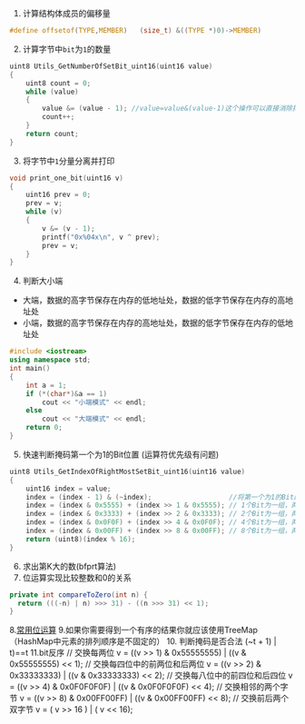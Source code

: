 1. 计算结构体成员的偏移量
```c
#define offsetof(TYPE,MEMBER)   (size_t) &((TYPE *)0)->MEMBER)
```
2. 计算字节中`bit`为`1`的数量
``` c
uint8 Utils_GetNumberOfSetBit_uint16(uint16 value)
{
    uint8 count = 0;
    while (value)
    {
        value &= (value - 1); //value=value&(value-1)这个操作可以直接消除掉value中的最右边的1。
        count++;
    }
    return count;
}
```
3. 将字节中`1`分量分离并打印
```c
void print_one_bit(uint16 v)
{
    uint16 prev = 0;
    prev = v;
    while (v)
    {
        v &= (v - 1);
        printf("0x%04x\n", v ^ prev);
        prev = v;
    }
}
```
4. 判断大小端
- 大端，数据的高字节保存在内存的低地址处，数据的低字节保存在内存的高地址处
- 小端，数据的高字节保存在内存的高地址处，数据的低字节保存在内存的低地址处
``` c++
#include <iostream>
using namespace std;
int main()
{
    int a = 1;
    if (*(char*)&a == 1)
        cout << "小端模式" << endl;
    else
        cout << "大端模式" << endl;
    return 0;
}
```
5. 快速判断掩码第一个为1的Bit位置 (运算符优先级有问题)
``` c
uint8 Utils_GetIndexOfRightMostSetBit_uint16(uint16 value)
{
    uint16 index = value;
    index = (index - 1) & (~index);                   //将第一个为1的Bit的低位都置1，其他位都置0
    index = (index & 0x5555) + (index >> 1 & 0x5555); // 1个Bit为一组，两两相加
    index = (index & 0x3333) + (index >> 2 & 0x3333); // 2个Bit为一组，两两相加
    index = (index & 0x0F0F) + (index >> 4 & 0x0F0F); // 4个Bit为一组，两两相加
    index = (index & 0x00FF) + (index >> 8 & 0x00FF); // 8个Bit为一组，两两相加
    return (uint8)(index % 16);
}
```
6. 求出第K大的数(bfprt算法)
7. 位运算实现比较整数和0的关系
```java
private int compareToZero(int n) {  
  return (((-n) | n) >>> 31) - ((n >>> 31) << 1);  
}
```
8.[常用位运算](http://www.cnblogs.com/huashanqingzhu/p/6536484.html)
9.如果你需要得到一个有序的结果你就应该使用TreeMap（HashMap中元素的排列顺序是不固定的）
10. 判断掩码是否合法
(~t + 1) | t)==t
11.bit反序
// 交换每两位
v = ((v >> 1) & 0x55555555) | ((v & 0x55555555) << 1);
// 交换每四位中的前两位和后两位
v = ((v >> 2) & 0x33333333) | ((v & 0x33333333) << 2);
// 交换每八位中的前四位和后四位
v = ((v >> 4) & 0x0F0F0F0F) | ((v & 0x0F0F0F0F) << 4);
// 交换相邻的两个字节
v = ((v >> 8) & 0x00FF00FF) | ((v & 0x00FF00FF) << 8);
// 交换前后两个双字节
v = ( v >> 16             ) | ( v               << 16);

<!--stackedit_data:
eyJoaXN0b3J5IjpbLTQ1OTU2NTAwOCwtNTAxODQxNjg2LC00NT
k1NjUwMDgsLTIwNTM2ODQzMjksMTg4NTUwNjAxMSwyNjE5MjM4
NjAsLTExNjgwOTYwMywxMjYzOTQxMjUyLDE5ODk1MjczMDksLT
E0NjM0NTk5NiwyNjk5Mjk1NTgsNDkxMTI1MjQsLTY1NTMxMzEz
OSwtMzAyNjg2NTc2LC0yNTk4NTI2NjcsMjk5NzA3MzIxLDE1Nz
EyOTE1MTIsMTE5ODk1NzEyMiwtMTUxNjUxMzAwMCwtMjA1ODYy
OTg3Nl19
-->